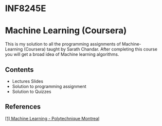 # INF8245E
<!-- Coursera-Machine-Learning-Stanford is being sponsored by the following tool; please help to support us by taking a look and signing up to a free trial 
<a href="https://tracking.gitads.io/?repo=Coursera-Machine-Learning-Stanford"><img src="https://images.gitads.io/Coursera-Machine-Learning-Stanford" alt="GitAds"/></a> -->

# Machine Learning (Coursera)
This is my solution to all the programming assignments  of Machine-Learning (Coursera) taught by Sarath Chandar. After completing this course you will get a broad idea of Machine learning algorithms. 

## Contents
* Lectures Slides
* Solution to programming assignment
* Solution to Quizzes

## References
[[1] Machine Learning - Polytechnique Montreal](https://chandar-lab.github.io/INF8245E/)
